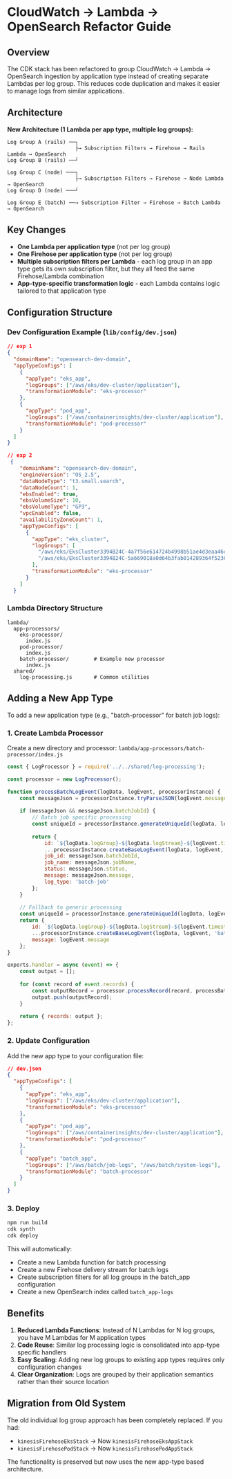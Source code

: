 # CloudWatch → Lambda → OpenSearch Refactor Guide

## Overview

The CDK stack has been refactored to group CloudWatch → Lambda → OpenSearch ingestion by application type instead of creating separate Lambdas per log group. This reduces code duplication and makes it easier to manage logs from similar applications.

## Architecture

**New Architecture (1 Lambda per app type, multiple log groups):**

```
Log Group A (rails) ──┐
                      ├→ Subscription Filters → Firehose → Rails Lambda → OpenSearch
Log Group B (rails) ──┘

Log Group C (node) ───┐
                      ├→ Subscription Filters → Firehose → Node Lambda → OpenSearch  
Log Group D (node) ───┘

Log Group E (batch) ──→ Subscription Filter → Firehose → Batch Lambda → OpenSearch
```

## Key Changes

- **One Lambda per application type** (not per log group)
- **One Firehose per application type** (not per log group)  
- **Multiple subscription filters per Lambda** - each log group in an app type gets its own subscription filter, but they all feed the same Firehose/Lambda combination
- **App-type-specific transformation logic** - each Lambda contains logic tailored to that application type

## Configuration Structure

### Dev Configuration Example (`lib/config/dev.json`)

```json
// exp 1
{
  "domainName": "opensearch-dev-domain",
  "appTypeConfigs": [
    {
      "appType": "eks_app",
      "logGroups": ["/aws/eks/dev-cluster/application"],
      "transformationModule": "eks-processor"
    },
    {
      "appType": "pod_app", 
      "logGroups": ["/aws/containerinsights/dev-cluster/application"],
      "transformationModule": "pod-processor"
    }
  ]
}

// exp 2
 {
    "domainName": "opensearch-dev-domain",
    "engineVersion": "OS_2.5",
    "dataNodeType": "t3.small.search",
    "dataNodeCount": 1,
    "ebsEnabled": true,
    "ebsVolumeSize": 10,
    "ebsVolumeType": "GP3",
    "vpcEnabled": false,
    "availabilityZoneCount": 1,
    "appTypeConfigs": [
      {
        "appType": "eks_cluster",
        "logGroups": [
          "/aws/eks/EksCluster3394B24C-4a7f56e614724b4998b51ae4d3eaa46c/cluster",
          "/aws/eks/EksCluster3394B24C-5a669018a0d64b3fab014289364f5236/cluster"
        ],
        "transformationModule": "eks-processor"
      }
    ]
  }
```

### Lambda Directory Structure

```
lambda/
  app-processors/
    eks-processor/
      index.js
    pod-processor/
      index.js
    batch-processor/        # Example new processor
      index.js
  shared/
    log-processing.js       # Common utilities
```

## Adding a New App Type

To add a new application type (e.g., "batch-processor" for batch job logs):

### 1. Create Lambda Processor

Create a new directory and processor: `lambda/app-processors/batch-processor/index.js`

```javascript
const { LogProcessor } = require('../../shared/log-processing');

const processor = new LogProcessor();

function processBatchLogEvent(logData, logEvent, processorInstance) {
    const messageJson = processorInstance.tryParseJSON(logEvent.message);
    
    if (messageJson && messageJson.batchJobId) {
        // Batch job specific processing
        const uniqueId = processorInstance.generateUniqueId(logData, logEvent, messageJson.batchJobId);
        
        return {
            id: `${logData.logGroup}-${logData.logStream}-${logEvent.timestamp}-${uniqueId}`,
            ...processorInstance.createBaseLogEvent(logData, logEvent, 'batch-job'),
            job_id: messageJson.batchJobId,
            job_name: messageJson.jobName,
            status: messageJson.status,
            message: messageJson.message,
            log_type: 'batch-job'
        };
    }
    
    // Fallback to generic processing
    const uniqueId = processorInstance.generateUniqueId(logData, logEvent, logEvent.message);
    return {
        id: `${logData.logGroup}-${logData.logStream}-${logEvent.timestamp}-${uniqueId}`,
        ...processorInstance.createBaseLogEvent(logData, logEvent, 'batch-raw'),
        message: logEvent.message
    };
}

exports.handler = async (event) => {
    const output = [];
    
    for (const record of event.records) {
        const outputRecord = processor.processRecord(record, processBatchLogEvent);
        output.push(outputRecord);
    }
    
    return { records: output };
};
```

### 2. Update Configuration

Add the new app type to your configuration file:

```json
// dev.json
{
  "appTypeConfigs": [
    {
      "appType": "eks_app",
      "logGroups": ["/aws/eks/dev-cluster/application"],
      "transformationModule": "eks-processor"
    },
    {
      "appType": "pod_app",
      "logGroups": ["/aws/containerinsights/dev-cluster/application"], 
      "transformationModule": "pod-processor"
    },
    {
      "appType": "batch_app",
      "logGroups": ["/aws/batch/job-logs", "/aws/batch/system-logs"],
      "transformationModule": "batch-processor"
    }
  ]
}
```

### 3. Deploy

```bash
npm run build
cdk synth
cdk deploy
```

This will automatically:
- Create a new Lambda function for batch processing
- Create a new Firehose delivery stream for batch logs  
- Create subscription filters for all log groups in the batch_app configuration
- Create a new OpenSearch index called `batch_app-logs`

## Benefits

1. **Reduced Lambda Functions**: Instead of N Lambdas for N log groups, you have M Lambdas for M application types
2. **Code Reuse**: Similar log processing logic is consolidated into app-type specific handlers
3. **Easy Scaling**: Adding new log groups to existing app types requires only configuration changes
4. **Clear Organization**: Logs are grouped by their application semantics rather than their source location

## Migration from Old System

The old individual log group approach has been completely replaced. If you had:
- `kinesisFirehoseEksStack` → Now `kinesisFirehoseEksAppStack`  
- `kinesisFirehosePodStack` → Now `kinesisFirehosePodAppStack`

The functionality is preserved but now uses the new app-type based architecture.